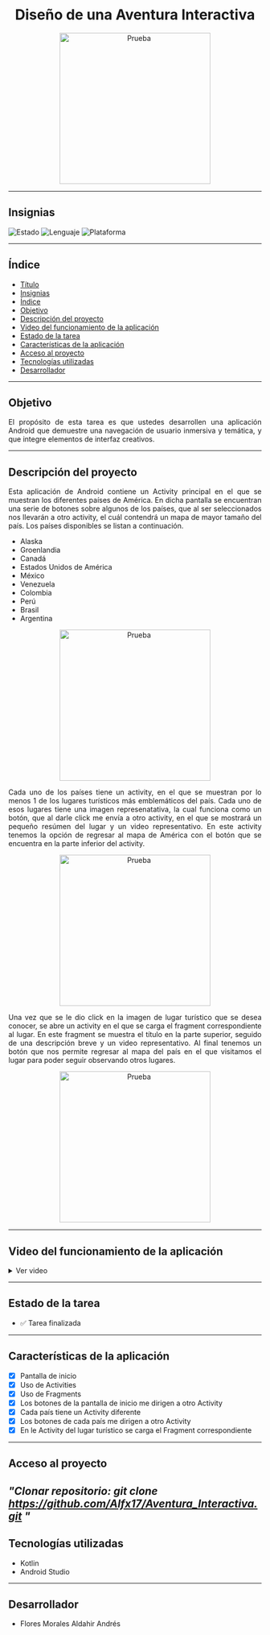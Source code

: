 <h1 align="center">Diseño de una Aventura Interactiva</h1>
<p align="center">
  <img src="fondo/tarea2.png" alt="Prueba" width="300" />
</p>


---

## Insignias
![Estado](https://img.shields.io/badge/Estado-Terminado-brightgreen)
![Lenguaje](https://img.shields.io/badge/Kotlin-✓-purple)
![Plataforma](https://img.shields.io/badge/Plataforma-Android-blue)

---

## Índice
- [Título](#tarea-2--diseño-de-una-aventura-interactiva)
- [Insignias](#insignias)
- [Índice](#índice)
- [Objetivo](#objetivo)
- [Descripción del proyecto](#descripción-del-proyecto)
- [Video del funcionamiento de la aplicación](#video-del-funcionamiento-de-la-aplicación)
- [Estado de la tarea](#estado-de-la-tarea)
- [Características de la aplicación](#características-de-la-aplicación)
- [Acceso al proyecto](#acceso-al-proyecto)
- [Tecnologías utilizadas](#tecnologías-utilizadas)
- [Desarrollador](#-desarrollador)

---

## Objetivo
<p align="justify">El propósito de esta tarea es que ustedes desarrollen una aplicación Android que demuestre una navegación de usuario inmersiva y temática, y que integre elementos de interfaz creativos.</p>

---

## Descripción del proyecto
<p align="justify">Esta aplicación de Android contiene un Activity principal en el que se muestran los diferentes países de América. En dicha pantalla se encuentran una serie de botones sobre algunos de los países, que al ser seleccionados nos llevarán a otro activity, el cuál contendrá un mapa de mayor tamaño del país. Los países disponibles se listan a continuación.</p>
<ul>
  <li>Alaska</li>
  <li>Groenlandia</li>
  <li>Canadá</li>
  <li>Estados Unidos de América</li>
  <li>México</li>
  <li>Venezuela</li>
  <li>Colombia</li>
  <li>Perú</li>
  <li>Brasil</li>
  <li>Argentina</li>
  
</ul>
<p align="center">
  <img src="fondo/America.jpeg" alt="Prueba" width="300"/>
</p>
<p align="justify">Cada uno de los países tiene un activity, en el que se muestran por lo menos 1 de los lugares turísticos más emblemáticos del país. Cada uno de esos lugares tiene una imagen represenatativa, la cual funciona como un botón, que al darle click me envía a otro activity, en el que se mostrará un pequeño resúmen del lugar y un video representativo. En este activity tenemos la opción de regresar al mapa de América con el botón que se encuentra en la parte inferior del activity.</p>

<p align="center">
  <img src="fondo/Mexico.jpeg" alt="Prueba" width="300" />
</p>

<p align="justify">Una vez que se le dio click en la imagen de lugar turístico que se desea conocer, se abre un activity en el que se carga el fragment correspondiente al lugar. En este fragment se muestra el título en la parte superior, seguido de una descripción breve y un video representativo. Al final tenemos un botón que nos permite regresar al mapa del país en el que visitamos el lugar para poder seguir observando otros lugares.  
</p>

<p align="center">
  <img src="fondo/Vallarta.jpeg" alt="Prueba" width="300" />
</p>

---

## Video del funcionamiento de la aplicación 
<details>
  <summary>Ver video</summary>
<div align="center">
<video width="300" controls>
  <source src="https://alfx17.github.io/Aventura_Interactiva/fondo/Prueba.mp4" type="video/mp4">
  Tu navegador no soporta video.
</video>
</div>
</details>

---

## Estado de la tarea
- ✅ Tarea finalizada

---

## Características de la aplicación 
- [x] Pantalla de inicio
- [x] Uso de Activities
- [x] Uso de Fragments
- [x] Los botones de la pantalla de inicio me dirigen a otro Activity
- [x] Cada país tiene un Activity diferente
- [x] Los botones de cada país me dirigen a otro Activity
- [x] En le Activity del lugar turístico se carga el Fragment correspondiente   

---

## Acceso al proyecto
*"Clonar repositorio: 
    git clone https://github.com/Alfx17/Aventura_Interactiva.git
"*
---

## Tecnologías utilizadas
- Kotlin
- Android Studio

---

## Desarrollador
- Flores Morales Aldahir Andrés
